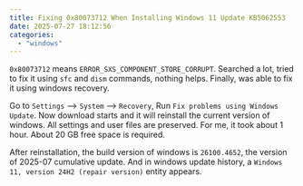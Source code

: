```yaml
---
title: Fixing 0x80073712 When Installing Windows 11 Update KB5062553
date: 2025-07-27 18:12:56
categories:
  - "windows"
---
```


`0x80073712` means `ERROR_SXS_COMPONENT_STORE_CORRUPT`. Searched a lot, tried to fix it using `sfc` and `dism` commands, nothing helps. Finally, was able to fix it using windows recovery.

Go to `Settings` --> `System` --> `Recovery`, Run `Fix problems using Windows Update`. Now download starts and it will reinstall the current version of windows. All settings and user files are preserved. For me, it took about 1 hour. About 20 GB free space is required. 

After reinstallation, the build version of windows is `26100.4652`, the version of 2025-07 cumulative update. And in windows update history, a `Windows 11, version 24H2 (repair version)` entity appears.
